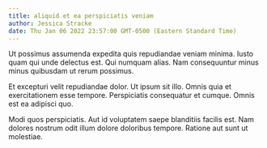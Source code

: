 ```yaml
---
title: aliquid et ea perspiciatis veniam
author: Jessica Stracke
date: Thu Jan 06 2022 23:57:00 GMT-0500 (Eastern Standard Time)
---
```

Ut possimus assumenda expedita quis repudiandae veniam minima. Iusto quam qui unde delectus est. Qui numquam alias. Nam consequuntur minus minus quibusdam ut rerum possimus.

 Et excepturi velit repudiandae dolor. Ut ipsum sit illo. Omnis quia et exercitationem esse tempore. Perspiciatis consequatur et cumque. Omnis est ea adipisci quo.

 Modi quos perspiciatis. Aut id voluptatem saepe blanditiis facilis est. Nam dolores nostrum odit illum dolore doloribus tempore. Ratione aut sunt ut molestiae.